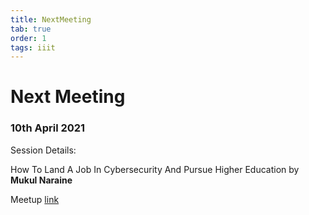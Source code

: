 ```yaml
---
title: NextMeeting
tab: true
order: 1
tags: iiit
---
```



# **Next Meeting**

### 10th April 2021

Session Details:

How To Land A Job In Cybersecurity And Pursue Higher Education by **Mukul Naraine**

Meetup [link](https://www.meetup.com/OWASP-IIIT-SRICITY/events/277398381/)
